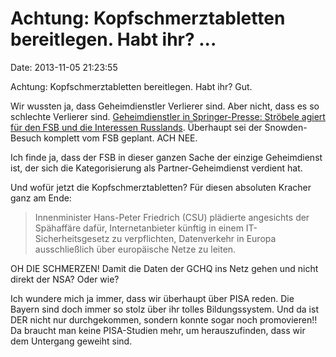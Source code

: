Achtung: Kopfschmerztabletten bereitlegen. Habt ihr? \...
=========================================================

Date: 2013-11-05 21:23:55

Achtung: Kopfschmerztabletten bereitlegen. Habt ihr? Gut.

Wir wussten ja, dass Geheimdienstler Verlierer sind. Aber nicht, dass es
so schlechte Verlierer sind. [Geheimdienstler in Springer-Presse:
Ströbele agiert für den FSB und die Interessen
Russlands](http://www.welt.de/print/die_welt/politik/article121503461/Hat-der-FSB-Stroebeles-Besuch-organisiert.html).
Überhaupt sei der Snowden-Besuch komplett vom FSB geplant. ACH NEE.

Ich finde ja, dass der FSB in dieser ganzen Sache der einzige
Geheimdienst ist, der sich die Kategorisierung als Partner-Geheimdienst
verdient hat.

Und wofür jetzt die Kopfschmerztabletten? Für diesen absoluten Kracher
ganz am Ende:

> Innenminister Hans-Peter Friedrich (CSU) plädierte angesichts der
> Spähaffäre dafür, Internetanbieter künftig in einem
> IT-Sicherheitsgesetz zu verpflichten, Datenverkehr in Europa
> ausschließlich über europäische Netze zu leiten.

OH DIE SCHMERZEN! Damit die Daten der GCHQ ins Netz gehen und nicht
direkt der NSA? Oder wie?

Ich wundere mich ja immer, dass wir überhaupt über PISA reden. Die
Bayern sind doch immer so stolz über ihr tolles Bildungssystem. Und da
ist DER nicht nur durchgekommen, sondern konnte sogar noch promovieren!!
Da braucht man keine PISA-Studien mehr, um herauszufinden, dass wir dem
Untergang geweiht sind.
